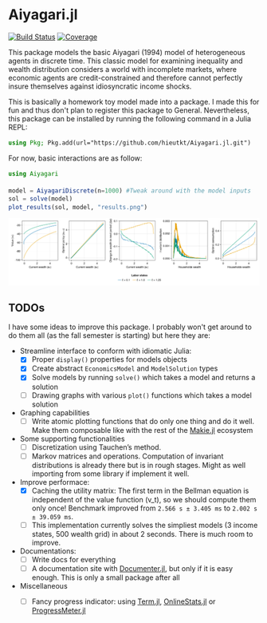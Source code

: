 # Aiyagari.jl

[![Build Status](https://github.com/hieutkt/Aiyagari.jl/actions/workflows/CI.yml/badge.svg?branch=main)](https://github.com/hieutkt/Aiyagari.jl/actions/workflows/CI.yml?query=branch%3Amain)
[![Coverage](https://codecov.io/gh/hieutkt/Aiyagari.jl/branch/main/graph/badge.svg)](https://codecov.io/gh/hieutkt/Aiyagari.jl)

This package models the basic Aiyagari (1994) model of heterogeneous agents in discrete time.
This classic model for examining inequality and wealth distribution considers a world with incomplete markets, where economic agents are credit-constrained and therefore cannot perfectly insure themselves against idiosyncratic income shocks.

This is basically a homework toy model made into a package. 
I made this for fun and thus don't plan to register this package to General.
Nevertheless, this package can be installed by running the following command in a Julia REPL:

``` julia
using Pkg; Pkg.add(url="https://github.com/hieutkt/Aiyagari.jl.git")
```

For now, basic interactions are as follow:

``` julia
using Aiyagari

model = AiyagariDiscrete(n=1000) #Tweak around with the model inputs
sol = solve(model)
plot_results(sol, model, "results.png")
```

![Sample results output](/figs/results.png)


## TODOs

I have some ideas to improve this package.
I probably won't get around to do them all (as the fall semester is starting) but here they are:

- Streamline interface to conform with idiomatic Julia:
    + [x] Proper `display()` properties for models objects
    + [x] Create abstract `EconomicsModel` and `ModelSolution` types
    + [x] Solve models by running `solve()` which takes a model and returns a solution
    + [ ] Drawing graphs with various `plot()` functions which takes a model solution 
- Graphing capabilities
    + [ ] Write atomic plotting functions that do only one thing and do it well. Make them composable like with the rest of the [Makie.jl](https://github.com/MakieOrg/Makie.jl) ecosystem
- Some supporting functionalities 
    + [ ] Discretization using Tauchen’s method.
    + [ ] Markov matrices and operations. Computation of invariant distributions is already there but is in rough stages. Might as well importing from some library if implement it well.
- Improve performace: 
    + [x] Caching the utility matrix: The first term in the Bellman equation is independent of the value function \(v_t\), so we should compute them only once! Benchmark improved from `2.566 s ± 3.405 ms` to `2.002 s ± 39.059 ms`.
    + [ ] This implementation currently solves the simpliest models (3 income states, 500 wealth grid) in about 2 seconds. There is much room to improve.
- Documentations:
    + [ ] Write docs for everything
    + [ ] A documentation site with [Documenter.jl](https://documenter.juliadocs.org/stable/), but only if it is easy enough. This is only a small package after all
- Miscellaneous
    + [ ] Fancy progress indicator: using [Term.jl](https://github.com/FedeClaudi/Term.jl), [OnlineStats.jl](https://github.com/joshday/OnlineStats.jl) or [ProgressMeter.jl](https://github.com/timholy/ProgressMeter.jl)


